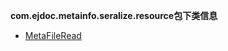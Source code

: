 
**com.ejdoc.metainfo.seralize.resource包下类信息**


- [MetaFileRead](metaInfoSeralize/com/ejdoc/metainfo/seralize/resource/MetaFileRead.md)  
